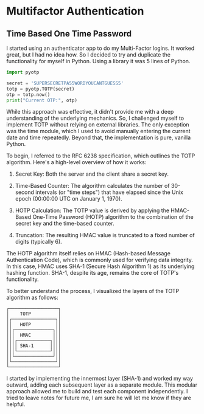 # Multifactor Authentication

## Time Based One Time Password

I started using an authenticator app to do my Multi-Factor logins. It worked great, but I had no idea how. So I decided to try and duplicate the functionality for myself in Python. Using a library it was 5 lines of Python.
```python
import pyotp

secret = 'SUPERSECRETPA55WORDYOUCANTGUESS5'
totp = pyotp.TOTP(secret)
otp = totp.now()
print("Current OTP:", otp)
```
While this approach was effective, it didn't provide me with a deep understanding of the underlying mechanics. So, I challenged myself to implement TOTP without relying on external libraries. The only exception was the time module, which I used to avoid manually entering the current date and time repeatedly. Beyond that, the implementation is pure, vanilla Python.


To begin, I referred to the RFC 6238 specification, which outlines the TOTP algorithm. Here's a high-level overview of how it works:

1. Secret Key: Both the server and the client share a secret key.

2. Time-Based Counter: The algorithm calculates the number of 30-second intervals (or "time steps") that have elapsed since the Unix epoch (00:00:00 UTC on January 1, 1970).

3. HOTP Calculation: The TOTP value is derived by applying the HMAC-Based One-Time Password (HOTP) algorithm to the combination of the secret key and the time-based counter.

4. Truncation: The resulting HMAC value is truncated to a fixed number of digits (typically 6).

The HOTP algorithm itself relies on HMAC (Hash-based Message Authentication Code), which is commonly used for verifying data integrity. In this case, HMAC uses SHA-1 (Secure Hash Algorithm 1) as its underlying hashing function. SHA-1, despite its age, remains the core of TOTP's functionality.


To better understand the process, I visualized the layers of the TOTP algorithm as follows:
```
┌──────────────────┐
│    TOTP          │
│┌────────────────┐│
││   HOTP         ││
││┌──────────────┐││
│││  HMAC        │││
│││┌────────────┐│││
││││ SHA-1      ││││
│││└────────────┘│││
││└──────────────┘││
│└────────────────┘│
└──────────────────┘
```
I started by implementing the innermost layer (SHA-1) and worked my way outward, adding each subsequent layer as a separate module. This modular approach allowed me to build and test each component independently. I tried to leave notes for future me, I am sure he will let me know if they are helpful.
